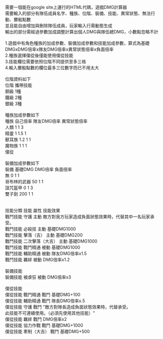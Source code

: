需要一個能在google site上運行的HTML代碼，遊戲DMG計算器<br>
需要輸入的部分有隊伍成員名字、種族、位階、裝備、技能、異常狀態、無法行動、擲骰點數<br>
並且能自由增加與刪除隊伍成員，玩家輸入行需動態生成<br>
輸出的部分需經過參數加成調整計算出個人DMG與隊伍總DMG，小數點忽略不計<br>
<br>
1.遊戲中有角色種族的加成參數、裝備加成參數和技能加成參數，算式為基礎DMGxDMG倍率x隊友DMG倍率x異常狀態倍率x負面倍率<br>
2.種族選擇僕從後僅能使用僕從技能<br>
3.技能欄位需要依照位階不同提供至多三格<br>
4.輸入擲骰點數的欄位最多三位數字而已不用太大<br>
<br>
位階資料如下<br>
位階	攜帶技能<br>
銅級	1種<br>
鐵級	2種<br>
銀級	3種<br>
<br>
種族加成參數如下<br>
種族	自己倍率	隊友DMG倍率	異常狀態倍率<br>
人類	1	1	3<br>
精靈	1	1.5	1<br>
獸耳族	1.2	1	1<br>
魔物族	1	1	1<br>
僕從<br>
<br>
裝備加成參數如下<br>
裝備	基礎DMG	DMG倍率	負面倍率<br>
無	0	1	1<br>
哥布林的武器	50	1	1<br>
詛咒盔甲	0	1	3<br>
雙子劍	200	1	1<br>
<br>
<br>
技能分類	技能	屬性	技能效果<br>
戰鬥技能	守護	主動	敵方對我方玩家造成負面狀態效果時，代替其中一名玩家承受。<br>
戰鬥技能	必殺技	主動	基礎DMG1000<br>
戰鬥技能	擊落（吉）	主動	基礎DMG200<br>
戰鬥技能	二次擊落（大吉）	主動	基礎DMG1000<br>
戰鬥技能	戰鬥精通	被動	基礎DMG1000<br>
戰鬥技能	輔助精通	被動	隊友DMG倍率x1.5<br>
戰鬥技能	羈絆	被動	DMG倍率x1.2<br>
<br>
裝備技能<br>
裝備技能	被虐狂	被動	DMG倍率x3<br>
<br>
僕從技能<br>
僕從技能	戰鬥精通	戰鬥	基礎DMG+100<br>
僕從技能	輔助精通	戰鬥	隊長DMG倍率x.5<br>
僕從技能	守護	戰鬥	"敵方對隊長造成負面狀態效果時，代替承受。<br>
此技能不可連續使用。（必須先使用其他技能）"<br>
僕從技能	羈絆	戰鬥	DMG倍率x2<br>
僕從技能	協力作戰	戰鬥	基礎DMG+1000<br>
僕從技能	牽制（大吉）	戰鬥	基礎DMG+500<br>

